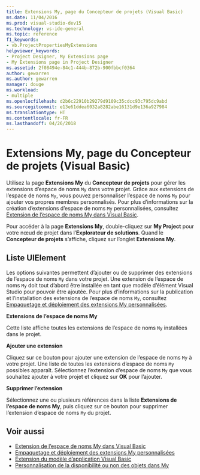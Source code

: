 ```yaml
---
title: Extensions My, page du Concepteur de projets (Visual Basic)
ms.date: 11/04/2016
ms.prod: visual-studio-dev15
ms.technology: vs-ide-general
ms.topic: reference
f1_keywords:
- vb.ProjectPropertiesMyExtensions
helpviewer_keywords:
- Project Designer, My Extensions page
- My Extensions page in Project Designer
ms.assetid: 2f08494e-84c1-444b-872b-900fbbcf0364
author: gewarren
ms.author: gewarren
manager: douge
ms.workload:
- multiple
ms.openlocfilehash: d2b6c22910b29279d9109c35cdcc93c795dc9abd
ms.sourcegitcommit: e13e61ddea6032a8282abe16131d9e136a927984
ms.translationtype: HT
ms.contentlocale: fr-FR
ms.lasthandoff: 04/26/2018
---
```

# <a name="my-extensions-page-project-designer-visual-basic"></a>Extensions My, page du Concepteur de projets (Visual Basic)
Utilisez la page **Extensions My** du **Concepteur de projets** pour gérer les extensions d’espace de noms `My` dans votre projet. Grâce aux extensions de l’espace de noms `My`, vous pouvez personnaliser l’espace de noms `My` pour ajouter vos propres membres personnalisés. Pour plus d’informations sur la création d’extensions d’espace de noms `My` personnalisées, consultez [Extension de l’espace de noms My dans Visual Basic](/dotnet/visual-basic/developing-apps/customizing-extending-my/extending-the-my-namespace).

 Pour accéder à la page **Extensions My**, double-cliquez sur **My Project** pour votre nœud de projet dans l’**Explorateur de solutions**. Quand le **Concepteur de projets** s’affiche, cliquez sur l’onglet **Extensions My**.

## <a name="uielement-list"></a>Liste UIElement
 Les options suivantes permettent d’ajouter ou de supprimer des extensions de l’espace de noms `My` dans votre projet. Une extension de l’espace de noms `My` doit tout d’abord être installée en tant que modèle d’élément Visual Studio pour pouvoir être ajoutée. Pour plus d’informations sur la publication et l’installation des extensions de l’espace de noms `My`, consultez [Empaquetage et déploiement des extensions My personnalisées](/dotnet/visual-basic/developing-apps/customizing-extending-my/packaging-and-deploying-custom-my-extensions).

 **Extensions de l’espace de noms My**

 Cette liste affiche toutes les extensions de l’espace de noms `My` installées dans le projet.

 **Ajouter une extension**

 Cliquez sur ce bouton pour ajouter une extension de l’espace de noms `My` à votre projet. Une liste de toutes les extensions d’espace de noms `My` possibles apparaît. Sélectionnez l’extension d’espace de noms `My` que vous souhaitez ajouter à votre projet et cliquez sur **OK** pour l’ajouter.

 **Supprimer l’extension**

 Sélectionnez une ou plusieurs références dans la liste **Extensions de l’espace de noms My**, puis cliquez sur ce bouton pour supprimer l’extension d’espace de noms `My` du projet.

## <a name="see-also"></a>Voir aussi

- [Extension de l’espace de noms My dans Visual Basic](/dotnet/visual-basic/developing-apps/customizing-extending-my/extending-the-my-namespace)
- [Empaquetage et déploiement des extensions My personnalisées](/dotnet/visual-basic/developing-apps/customizing-extending-my/packaging-and-deploying-custom-my-extensions)
- [Extension du modèle d’application Visual Basic](/dotnet/visual-basic/developing-apps/customizing-extending-my/extending-the-visual-basic-application-model)
- [Personnalisation de la disponibilité ou non des objets dans My](/dotnet/visual-basic/developing-apps/customizing-extending-my/customizing-which-objects-are-available-in-my)
